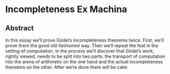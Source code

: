 # Incompleteness Ex Machina
## Abstract
In this essay we’ll prove Gödel’s incompleteness theorems twice. First, we’ll prove them the good
old-fashioned way. Then we’ll repeat the feat in the setting of computation. In the process we’ll discover
that Gödel’s work, rightly viewed, needs to be split into two parts: the transport of computation into the
arena of arithmetic on the one hand and the actual incompleteness theorems on the other. After we’re
done there will be cake.
